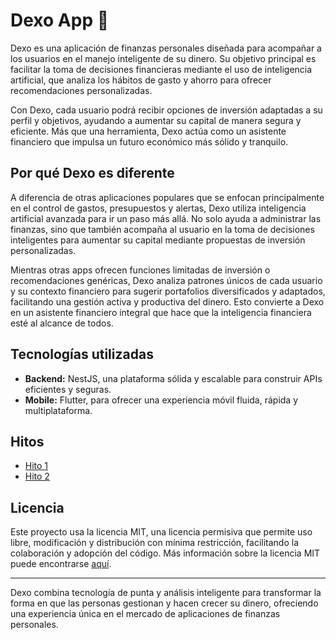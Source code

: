 # Dexo App 🏦

Dexo es una aplicación de finanzas personales diseñada para acompañar a los usuarios en el manejo inteligente de su dinero. Su objetivo principal es facilitar la toma de decisiones financieras mediante el uso de inteligencia artificial, que analiza los hábitos de gasto y ahorro para ofrecer recomendaciones personalizadas.

Con Dexo, cada usuario podrá recibir opciones de inversión adaptadas a su perfil y objetivos, ayudando a aumentar su capital de manera segura y eficiente. Más que una herramienta, Dexo actúa como un asistente financiero que impulsa un futuro económico más sólido y tranquilo.

## Por qué Dexo es diferente

A diferencia de otras aplicaciones populares que se enfocan principalmente en el control de gastos, presupuestos y alertas, Dexo utiliza inteligencia artificial avanzada para ir un paso más allá. No solo ayuda a administrar las finanzas, sino que también acompaña al usuario en la toma de decisiones inteligentes para aumentar su capital mediante propuestas de inversión personalizadas.

Mientras otras apps ofrecen funciones limitadas de inversión o recomendaciones genéricas, Dexo analiza patrones únicos de cada usuario y su contexto financiero para sugerir portafolios diversificados y adaptados, facilitando una gestión activa y productiva del dinero. Esto convierte a Dexo en un asistente financiero integral que hace que la inteligencia financiera esté al alcance de todos.

## Tecnologías utilizadas

- **Backend:** NestJS, una plataforma sólida y escalable para construir APIs eficientes y seguras.
- **Mobile:** Flutter, para ofrecer una experiencia móvil fluida, rápida y multiplataforma.


## Hitos

- [Hito 1](src/doc/hito1.md)
- [Hito 2](src/doc/hito2.md)
## Licencia

Este proyecto usa la licencia MIT, una licencia permisiva que permite uso libre, modificación y distribución con mínima restricción, facilitando la colaboración y adopción del código. Más información sobre la licencia MIT puede encontrarse [aquí](https://es.wikipedia.org/wiki/Licencia_MIT).

---

Dexo combina tecnología de punta y análisis inteligente para transformar la forma en que las personas gestionan y hacen crecer su dinero, ofreciendo una experiencia única en el mercado de aplicaciones de finanzas personales.
